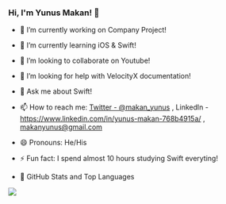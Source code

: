 ### Hi, I'm Yunus Makan! 👋

- 🔭 I’m currently working on Company Project!
- 🌱 I’m currently learning  iOS & Swift!
- 👯 I’m looking to collaborate on Youtube!
- 🤔 I’m looking for help with VelocityX documentation!
- 💬 Ask me about Swift!
- 📫 How to reach me: [Twitter -  @makan_yunus](https://twitter.com/makan_yunus) , Linkedln - https://www.linkedin.com/in/yunus-makan-768b4915a/ , makanyunus@gmail.com
- 😄 Pronouns: He/His
- ⚡ Fun fact: I spend almost 10 hours studying Swift everyting!

- 📌 GitHub Stats and Top Languages
<img src="https://github-readme-stats.vercel.app/api?username=YUNUSMAKAN&&show_icons=true&title_color=0000ff&icon_color=0000ff&text_color=151515&bg_color=ffffff">

